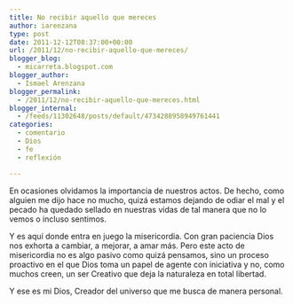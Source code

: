 ```yaml
---
title: No recibir aquello que mereces
author: iarenzana
type: post
date: 2011-12-12T08:37:00+00:00
url: /2011/12/no-recibir-aquello-que-mereces/
blogger_blog:
  - micarreta.blogspot.com
blogger_author:
  - Ismael Arenzana
blogger_permalink:
  - /2011/12/no-recibir-aquello-que-mereces.html
blogger_internal:
  - /feeds/11302648/posts/default/4734288958949761441
categories:
  - comentario
  - Dios
  - fe
  - reflexión

---
```

En ocasiones olvidamos la importancia de nuestros actos. De hecho, como alguien me dijo hace no mucho, quizá estamos dejando de odiar el mal y el pecado ha quedado sellado en nuestras vidas de tal manera que no lo vemos o incluso sentimos.

Y es aquí donde entra en juego la misericordia. Con gran paciencia Dios nos exhorta a cambiar, a mejorar, a amar más. Pero este acto de misericordia no es algo pasivo como quizá pensamos, sino un proceso proactivo en el que Dios toma un papel de agente con iniciativa y no, como muchos creen, un ser Creativo que deja la naturaleza en total libertad.

Y ese es mi Dios, Creador del universo que me busca de manera personal.